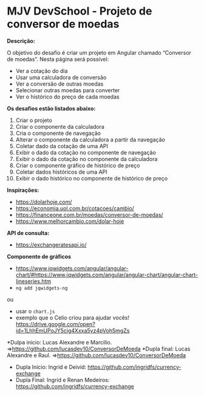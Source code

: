 # MJV DevSchool - Projeto de conversor de moedas

**Descrição:**

O objetivo do desafio é criar um projeto em Angular chamado “Conversor de moedas”. Nesta página será possível:
* Ver a cotação do dia
* Usar uma calculadora de conversão
* Ver a conversão de outras moedas
* Selecionar outras moedas para converter
* Ver o histórico do preço de cada moedas

**Os desafios estão listados abaixo:**
1. Criar o projeto
2. Criar o componente da calculadora
3. Cria o componente de navegação
4. Alterar o componente da calculadora a partir da navegação
5. Coletar dado da cotação de uma API
6. Exibir o dado da cotação no componente de navegação
7. Exibir o dado da cotação no componente da calculadora
8. Criar o componente gráfico de histórico de preço
9. Coletar dados históricos de uma API
10. Exibir o dado histórico no componente de histórico de preço

**Inspirações:**
* https://dolarhoje.com/
* https://economia.uol.com.br/cotacoes/cambio/
* https://financeone.com.br/moedas/conversor-de-moedas/
* https://www.melhorcambio.com/dolar-hoje

**API de consulta:**
* https://exchangeratesapi.io/


**Componente de gráficos**
* https://www.jqwidgets.com/angular/angular-chart/#https://www.jqwidgets.com/angular/angular-chart/angular-chart-lineseries.htm
* ```ng add jqwidgets-ng```

ou 

* usar o `chart.js`
* exemplo que o Celio criou para ajudar vocês! https://drive.google.com/open?id=1LhhEmUPoJY5cjg4Xxxa5yz4pVoh5mgZs

*Dulpa inicio: Lucas Alexandre e Marcilio. =>https://github.com/lucasdev10/ConversorDeMoeda
*Dupla final: Lucas Alexandre e Raul. =>https://github.com/lucasdev10/ConversorDeMoeda

* Dupla Início: Ingrid e Deivid: https://github.com/ingridfs/currency-exchange
* Dupla Final: Ingrid e Renan Medeiros: https://github.com/ingridfs/currency-exchange
